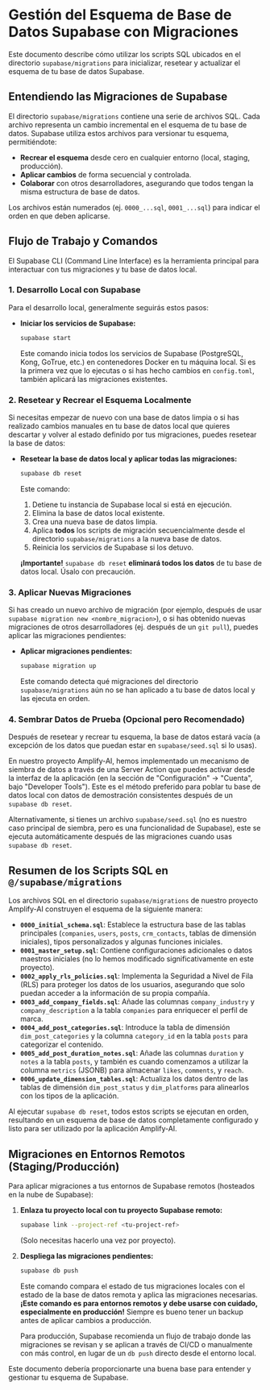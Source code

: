 # Gestión del Esquema de Base de Datos Supabase con Migraciones

Este documento describe cómo utilizar los scripts SQL ubicados en el directorio `supabase/migrations` para inicializar, resetear y actualizar el esquema de tu base de datos Supabase.

## Entendiendo las Migraciones de Supabase

El directorio `supabase/migrations` contiene una serie de archivos SQL. Cada archivo representa un cambio incremental en el esquema de tu base de datos. Supabase utiliza estos archivos para versionar tu esquema, permitiéndote:

*   **Recrear el esquema** desde cero en cualquier entorno (local, staging, producción).
*   **Aplicar cambios** de forma secuencial y controlada.
*   **Colaborar** con otros desarrolladores, asegurando que todos tengan la misma estructura de base de datos.

Los archivos están numerados (ej. `0000_...sql`, `0001_...sql`) para indicar el orden en que deben aplicarse.

## Flujo de Trabajo y Comandos

El Supabase CLI (Command Line Interface) es la herramienta principal para interactuar con tus migraciones y tu base de datos local.

### 1. Desarrollo Local con Supabase

Para el desarrollo local, generalmente seguirás estos pasos:

*   **Iniciar los servicios de Supabase:**
    ```bash
    supabase start
    ```
    Este comando inicia todos los servicios de Supabase (PostgreSQL, Kong, GoTrue, etc.) en contenedores Docker en tu máquina local. Si es la primera vez que lo ejecutas o si has hecho cambios en `config.toml`, también aplicará las migraciones existentes.

### 2. Resetear y Recrear el Esquema Localmente

Si necesitas empezar de nuevo con una base de datos limpia o si has realizado cambios manuales en tu base de datos local que quieres descartar y volver al estado definido por tus migraciones, puedes resetear la base de datos:

*   **Resetear la base de datos local y aplicar todas las migraciones:**
    ```bash
    supabase db reset
    ```
    Este comando:
    1.  Detiene tu instancia de Supabase local si está en ejecución.
    2.  Elimina la base de datos local existente.
    3.  Crea una nueva base de datos limpia.
    4.  Aplica **todos** los scripts de migración secuencialmente desde el directorio `supabase/migrations` a la nueva base de datos.
    5.  Reinicia los servicios de Supabase si los detuvo.

    **¡Importante!** `supabase db reset` **eliminará todos los datos** de tu base de datos local. Úsalo con precaución.

### 3. Aplicar Nuevas Migraciones

Si has creado un nuevo archivo de migración (por ejemplo, después de usar `supabase migration new <nombre_migracion>`), o si has obtenido nuevas migraciones de otros desarrolladores (ej. después de un `git pull`), puedes aplicar las migraciones pendientes:

*   **Aplicar migraciones pendientes:**
    ```bash
    supabase migration up
    ```
    Este comando detecta qué migraciones del directorio `supabase/migrations` aún no se han aplicado a tu base de datos local y las ejecuta en orden.

### 4. Sembrar Datos de Prueba (Opcional pero Recomendado)

Después de resetear y recrear tu esquema, la base de datos estará vacía (a excepción de los datos que puedan estar en `supabase/seed.sql` si lo usas).

En nuestro proyecto Amplify-AI, hemos implementado un mecanismo de siembra de datos a través de una Server Action que puedes activar desde la interfaz de la aplicación (en la sección de "Configuración" -> "Cuenta", bajo "Developer Tools"). Este es el método preferido para poblar tu base de datos local con datos de demostración consistentes después de un `supabase db reset`.

Alternativamente, si tienes un archivo `supabase/seed.sql` (no es nuestro caso principal de siembra, pero es una funcionalidad de Supabase), este se ejecuta automáticamente después de las migraciones cuando usas `supabase db reset`.

## Resumen de los Scripts SQL en `@/supabase/migrations`

Los archivos SQL en el directorio `supabase/migrations` de nuestro proyecto Amplify-AI construyen el esquema de la siguiente manera:

*   **`0000_initial_schema.sql`**: Establece la estructura base de las tablas principales (`companies`, `users`, `posts`, `crm_contacts`, tablas de dimensión iniciales), tipos personalizados y algunas funciones iniciales.
*   **`0001_master_setup.sql`**: Contiene configuraciones adicionales o datos maestros iniciales (no lo hemos modificado significativamente en este proyecto).
*   **`0002_apply_rls_policies.sql`**: Implementa la Seguridad a Nivel de Fila (RLS) para proteger los datos de los usuarios, asegurando que solo puedan acceder a la información de su propia compañía.
*   **`0003_add_company_fields.sql`**: Añade las columnas `company_industry` y `company_description` a la tabla `companies` para enriquecer el perfil de marca.
*   **`0004_add_post_categories.sql`**: Introduce la tabla de dimensión `dim_post_categories` y la columna `category_id` en la tabla `posts` para categorizar el contenido.
*   **`0005_add_post_duration_notes.sql`**: Añade las columnas `duration` y `notes` a la tabla `posts`, y también es cuando comenzamos a utilizar la columna `metrics` (JSONB) para almacenar `likes`, `comments`, y `reach`.
*   **`0006_update_dimension_tables.sql`**: Actualiza los datos dentro de las tablas de dimensión `dim_post_status` y `dim_platforms` para alinearlos con los tipos de la aplicación.

Al ejecutar `supabase db reset`, todos estos scripts se ejecutan en orden, resultando en un esquema de base de datos completamente configurado y listo para ser utilizado por la aplicación Amplify-AI.

## Migraciones en Entornos Remotos (Staging/Producción)

Para aplicar migraciones a tus entornos de Supabase remotos (hosteados en la nube de Supabase):

1.  **Enlaza tu proyecto local con tu proyecto Supabase remoto:**
    ```bash
    supabase link --project-ref <tu-project-ref>
    ```
    (Solo necesitas hacerlo una vez por proyecto).

2.  **Despliega las migraciones pendientes:**
    ```bash
    supabase db push
    ```
    Este comando compara el estado de tus migraciones locales con el estado de la base de datos remota y aplica las migraciones necesarias. **¡Este comando es para entornos remotos y debe usarse con cuidado, especialmente en producción!** Siempre es bueno tener un backup antes de aplicar cambios a producción.

    Para producción, Supabase recomienda un flujo de trabajo donde las migraciones se revisan y se aplican a través de CI/CD o manualmente con más control, en lugar de un `db push` directo desde el entorno local.

Este documento debería proporcionarte una buena base para entender y gestionar tu esquema de Supabase. 